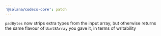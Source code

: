 ```yaml
---
'@solana/codecs-core': patch
---
```


`padBytes` now strips extra types from the input array, but otherwise returns the same flavour of `Uint8Array` you gave it, in terms of writability
